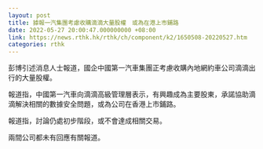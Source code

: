 ```yaml
---
layout: post
title: 據報一汽集團考慮收購滴滴大量股權　或為在港上市鋪路
date: 2022-05-27 20:00:47.000000000 +08:00
link: https://news.rthk.hk/rthk/ch/component/k2/1650508-20220527.htm
categories: rthk
---
```


彭博引述消息人士報道，國企中國第一汽車集團正考慮收購內地網約車公司滴滴出行的大量股權。

報道指，中國第一汽車向滴滴高級管理層表示，有興趣成為主要股東，承諾協助滴滴解決相關的數據安全問題，或為公司在香港上市鋪路。

報道指，討論仍處初步階段，或不會達成相關交易。

兩間公司都未有回應有關報道。
